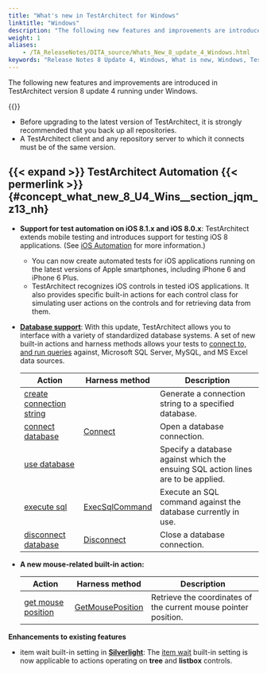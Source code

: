```yaml
--- 
title: "What's new in TestArchitect for Windows"
linktitle: "Windows"
description: "The following new features and improvements are introduced in TestArchitect version 8 update 4 running under Windows."
weight: 1
aliases: 
    - /TA_ReleaseNotes/DITA_source/Whats_New_8_update_4_Windows.html
keywords: "Release Notes 8 Update 4, Windows, What is new, Windows, TestArchitect 8 Update 4, TestArchitect 8 Update 4, what is new, Windows"
---
```


The following new features and improvements are introduced in TestArchitect version 8 update 4 running under Windows.

{{<remember>}}

-   Before upgrading to the latest version of TestArchitect, it is strongly recommended that you back up all repositories.
-   A TestArchitect client and any repository server to which it connects must be of the same version.

## {{< expand >}} TestArchitect Automation {{< permerlink >}} {#concept_what_new_8_U4_Wins__section_jqm_z13_nh} 

-   **Support for test automation on iOS 8.1.x and iOS 8.0.x**: TestArchitect extends mobile testing and introduces support for testing iOS 8 applications. \(See [iOS Automation](/automation-guide/application-testing/mobile-testing/testing-mobile-applications/ios-automation/) for more information.\)
    -   You can now create automated tests for iOS applications running on the latest versions of Apple smartphones, including iPhone 6 and iPhone 6 Plus.
    -   TestArchitect recognizes iOS controls in tested iOS applications. It also provides specific built-in actions for each control class for simulating user actions on the controls and for retrieving data from them.
-   [**Database support**](/automation-guide/application-testing/testing-with-databases/): With this update, TestArchitect allows you to interface with a variety of standardized database systems. A set of new built-in actions and harness methods allows your tests to [connect to, and run queries](/automation-guide/application-testing/testing-with-databases/) against, Microsoft SQL Server, MySQL, and MS Excel data sources.

    |Action|Harness method|Description|
    |------|--------------|-----------|
    |[create connection string](/automation-guide/action-based-testing-language/built-in-actions/system-actions/database/create-connection-string)| |Generate a connection string to a specified database.|
    |[connect database](/automation-guide/action-based-testing-language/built-in-actions/system-actions/database/connect-database)|[Connect](/automation-guide/action-based-testing-language/testarchitect-automation-classes/automation-classes/abtdatabase/connect)|Open a database connection.|
    |[use database](/automation-guide/action-based-testing-language/built-in-actions/system-actions/database/use-database)| |Specify a database against which the ensuing SQL action lines are to be applied.|
    |[execute sql](/automation-guide/action-based-testing-language/built-in-actions/system-actions/database/execute-sql)|[ExecSqlCommand](/automation-guide/action-based-testing-language/testarchitect-automation-classes/automation-classes/abtdatabase/execsqlcommand)|Execute an SQL command against the database currently in use.|
    |[disconnect database](/automation-guide/action-based-testing-language/built-in-actions/system-actions/database/disconnect-database)|[Disconnect](/automation-guide/action-based-testing-language/testarchitect-automation-classes/automation-classes/abtdatabase/disconnect)|Close a database connection.|

-   **A new mouse-related built-in action:**

    |Action|Harness method|Description|
    |------|--------------|-----------|
    |[get mouse position](/automation-guide/action-based-testing-language/built-in-actions/system-actions/mouse/get-mouse-position)|[GetMousePosition](/automation-guide/action-based-testing-language/testarchitect-automation-classes/automation-classes/abtentity/getmouseposition)|Retrieve the coordinates of the current mouse pointer position.|


**Enhancements to existing features**

-   item wait built-in setting in [**Silverlight**](/automation-guide/application-testing/testing-web-and-ria-applications/testing-silverlight-applications/): The [item wait](/automation-guide/action-based-testing-language/built-in-settings/timing-settings/item-wait) built-in setting is now applicable to actions operating on **tree** and **listbox** controls.



